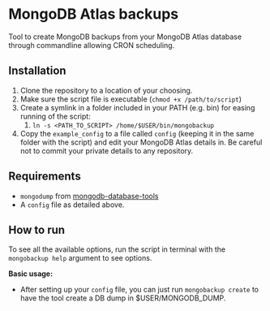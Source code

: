 # MongoDB Atlas backups

Tool to create MongoDB backups from your MongoDB Atlas database through commandline allowing CRON scheduling.

## Installation

1. Clone the repository to a location of your choosing.
2. Make sure the script file is executable (`chmod +x /path/to/script`)
3. Create a symlink in a folder included in your PATH (e.g. bin) for easing running of the script:
    1. `ln -s <PATH_TO_SCRIPT> /home/$USER/bin/mongobackup`
4. Copy the `example_config` to a file called `config` (keeping it in the same folder with the
   script) and edit your MongoDB Atlas details in. Be
   careful not to commit your private details to any repository.

## Requirements 
- `mongodump` from [mongodb-database-tools](https://www.mongodb.com/try/download/database-tools)
- A `config` file as detailed above.

## How to run
To see all the available options, run the script in terminal with the `mongobackup help` argument to see options.

**Basic usage:**
- After setting up your `config` file, you can just run `mongobackup create` to have the tool create a DB dump in $USER/MONGODB_DUMP.
